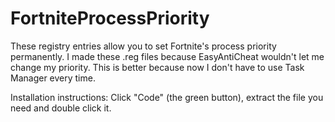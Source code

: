 # FortniteProcessPriority

These registry entries allow you to set Fortnite's process priority permanently. I made these .reg files because EasyAntiCheat wouldn't let me change my priority. This is better because now I don't have to use Task Manager every time.

Installation instructions:
Click "Code" (the green button), extract the file you need and double click it.

